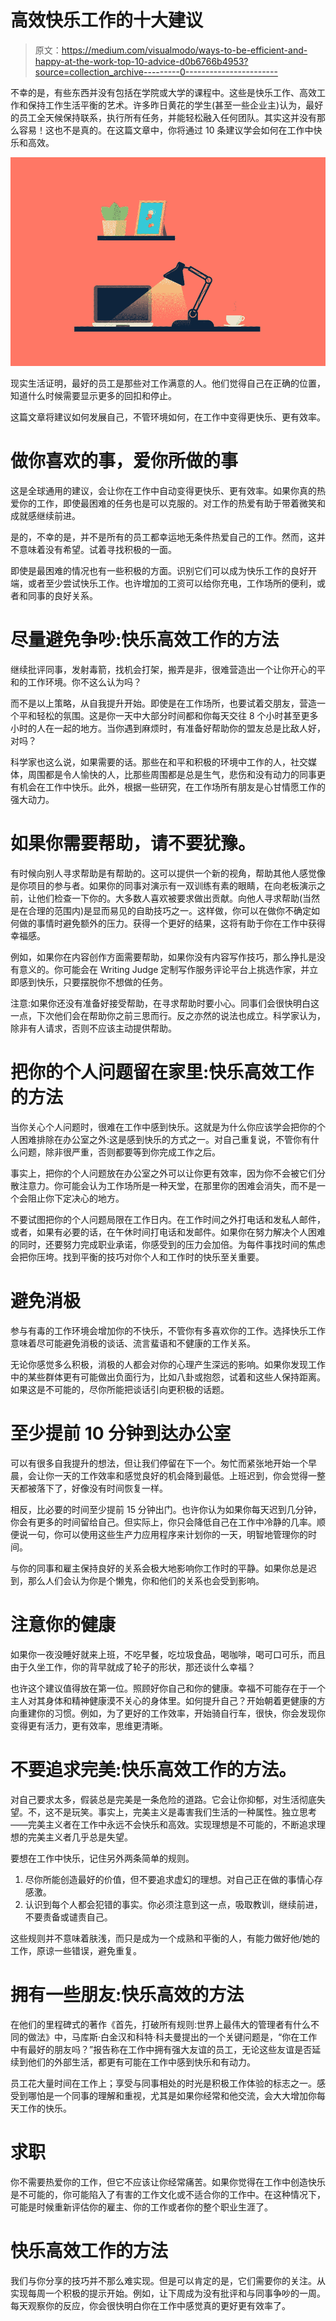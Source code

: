 # 高效快乐工作的十大建议

> 原文：<https://medium.com/visualmodo/ways-to-be-efficient-and-happy-at-the-work-top-10-advice-d0b6766b4953?source=collection_archive---------0----------------------->

不幸的是，有些东西并没有包括在学院或大学的课程中。这些是快乐工作、高效工作和保持工作生活平衡的艺术。许多昨日黄花的学生(甚至一些企业主)认为，最好的员工全天候保持联系，执行所有任务，并能轻松融入任何团队。其实这并没有那么容易！这也不是真的。在这篇文章中，你将通过 10 条建议学会如何在工作中快乐和高效。

![](img/45117fb44de7a024b1b514e8cbe0a864.png)

现实生活证明，最好的员工是那些对工作满意的人。他们觉得自己在正确的位置，知道什么时候需要显示更多的回扣和停止。

这篇文章将建议如何发展自己，不管环境如何，在工作中变得更快乐、更有效率。

# 做你喜欢的事，爱你所做的事

这是全球通用的建议，会让你在工作中自动变得更快乐、更有效率。如果你真的热爱你的工作，即使最困难的任务也是可以克服的。对工作的热爱有助于带着微笑和成就感继续前进。

是的，不幸的是，并不是所有的员工都幸运地无条件热爱自己的工作。然而，这并不意味着没有希望。试着寻找积极的一面。

即使是最困难的情况也有一些积极的方面。识别它们可以成为快乐工作的良好开端，或者至少尝试快乐工作。也许增加的工资可以给你充电，工作场所的便利，或者和同事的良好关系。

# 尽量避免争吵:快乐高效工作的方法

继续批评同事，发射毒箭，找机会打架，搬弄是非，很难营造出一个让你开心的平和的工作环境。你不这么认为吗？

而不是以上策略，从自我提升开始。即使是在工作场所，也要试着交朋友，营造一个平和轻松的氛围。这是你一天中大部分时间都和你每天交往 8 个小时甚至更多小时的人在一起的地方。当你遇到麻烦时，有准备好帮助你的盟友总是比敌人好，对吗？

科学家也这么说，如果需要的话。那些在和平和积极的环境中工作的人，社交媒体，周围都是令人愉快的人，比那些周围都是总是生气，悲伤和没有动力的同事更有机会在工作中快乐。此外，根据一些研究，在工作场所有朋友是心甘情愿工作的强大动力。

# 如果你需要帮助，请不要犹豫。

有时候向别人寻求帮助是有帮助的。这可以提供一个新的视角，帮助其他人感觉像是你项目的参与者。如果你的同事对演示有一双训练有素的眼睛，在向老板演示之前，让他们检查一下你的。大多数人喜欢被要求做出贡献。向他人寻求帮助(当然是在合理的范围内)是显而易见的自助技巧之一。这样做，你可以在做你不确定如何做的事情时避免额外的压力。获得一个更好的结果，这将有助于你在工作中获得幸福感。

例如，如果你在内容创作方面需要帮助，如果你没有内容写作技巧，那么挣扎是没有意义的。你可能会在 Writing Judge 定制写作服务评论平台上挑选作家，并立即感到快乐，只要摆脱你不想做的任务。

注意:如果你还没有准备好接受帮助，在寻求帮助时要小心。同事们会很快明白这一点，下次他们会在帮助你之前三思而行。反之亦然的说法也成立。科学家认为，除非有人请求，否则不应该主动提供帮助。

# 把你的个人问题留在家里:快乐高效工作的方法

当你关心个人问题时，很难在工作中感到快乐。这就是为什么你应该学会把你的个人困难排除在办公室之外:这是感到快乐的方式之一。对自己重复说，不管你有什么问题，除非很严重，否则都要等到你完成工作之后。

事实上，把你的个人问题放在办公室之外可以让你更有效率，因为你不会被它们分散注意力。你可能会认为工作场所是一种天堂，在那里你的困难会消失，而不是一个会阻止你下定决心的地方。

不要试图把你的个人问题局限在工作日内。在工作时间之外打电话和发私人邮件，或者，如果有必要的话，在午休时间打电话和发邮件。如果你在努力解决个人困难的同时，还要努力完成职业承诺，你感受到的压力会加倍。为每件事找时间的焦虑会把你压垮。找到平衡的技巧对你个人和工作时的快乐至关重要。

# 避免消极

参与有毒的工作环境会增加你的不快乐，不管你有多喜欢你的工作。选择快乐工作意味着尽可能避免消极的谈话、流言蜚语和不健康的工作关系。

无论你感觉多么积极，消极的人都会对你的心理产生深远的影响。如果你发现工作中的某些群体更有可能做出负面行为，比如八卦或抱怨，试着和这些人保持距离。如果这是不可能的，尽你所能把谈话引向更积极的话题。

# 至少提前 10 分钟到达办公室

可以有很多自我提升的想法，但让我们停留在下一个。匆忙而紧张地开始一个早晨，会让你一天的工作效率和感觉良好的机会降到最低。上班迟到，你会觉得一整天都被落下了，好像没有时间恢复一样。

相反，比必要的时间至少提前 15 分钟出门。也许你认为如果你每天迟到几分钟，你会有更多的时间留给自己。但实际上，你只会降低自己在工作中冷静的几率。顺便说一句，你可以使用这些生产力应用程序来计划你的一天，明智地管理你的时间。

与你的同事和雇主保持良好的关系会极大地影响你工作时的平静。如果你总是迟到，那么人们会认为你是个懒鬼，你和他们的关系也会受到影响。

# 注意你的健康

如果你一夜没睡好就来上班，不吃早餐，吃垃圾食品，喝咖啡，喝可口可乐，而且由于久坐工作，你的背早就成了轮子的形状，那还谈什么幸福？

也许这个建议值得放在第一位。照顾好你自己和你的健康。幸福不可能存在于一个主人对其身体和精神健康漠不关心的身体里。如何提升自己？开始朝着更健康的方向重建你的习惯。例如，为了更好的工作效率，开始骑自行车，很快，你会发现你变得更有活力，更有效率，思维更清晰。

# 不要追求完美:快乐高效工作的方法。

对自己要求太多，假装总是完美是一条危险的道路。它会让你抑郁，对生活彻底失望。不，这不是玩笑。事实上，完美主义是毒害我们生活的一种属性。独立思考——完美主义者在工作中永远不会快乐和高效。实现理想是不可能的，不断追求理想的完美主义者几乎总是失望。

要想在工作中快乐，记住另外两条简单的规则。

1.  尽你所能创造最好的价值，但不要追求虚幻的理想。对自己正在做的事情心存感激。
2.  认识到每个人都会犯错的事实。你必须注意到这一点，吸取教训，继续前进，不要责备或谴责自己。

这些规则并不意味着肤浅，而只是成为一个成熟和平衡的人，有能力做好他/她的工作，原谅一些错误，避免重复。

# 拥有一些朋友:快乐高效的方法

在他们的里程碑式的著作《首先，打破所有规则:世界上最伟大的管理者有什么不同的做法》中，马库斯·白金汉和科特·科夫曼提出的一个关键问题是，“你在工作中有最好的朋友吗？”报告称在工作中拥有强大友谊的员工，无论这些友谊是否延续到他们的外部生活，都更有可能在工作中感到快乐和有动力。

员工花大量时间在工作上；享受与同事相处的时光是积极工作体验的标志之一。感受到哪怕是一个同事的理解和重视，尤其是如果你经常和他交流，会大大增加你每天工作的快乐。

# 求职

你不需要热爱你的工作，但它不应该让你经常痛苦。如果你觉得在工作中创造快乐是不可能的，你可能陷入了有害的工作文化或不适合你的工作中。在这种情况下，可能是时候重新评估你的雇主、你的工作或者你的整个职业生涯了。

# 快乐高效工作的方法

我们与你分享的技巧并不那么难实现。但是可以肯定的是，它们需要你的关注。从实现每周一个积极的提示开始。例如，让下周成为没有批评和与同事争吵的一周。每天观察你的反应，你会很快明白你在工作中感觉真的更好更有效率了。